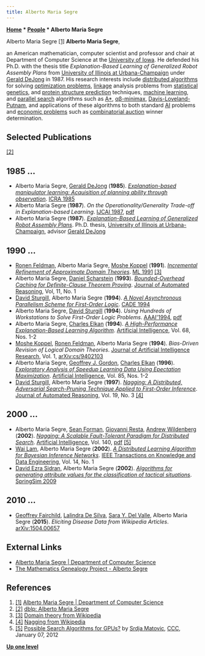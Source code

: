 ```yaml
---
title: Alberto Maria Segre
---
```

**[Home](Home "Home") * [People](People "People") * Alberto Maria Segre**

[](https://cs.uiowa.edu/people/alberto-maria-segre) Alberto Maria Segre <a id="cite-note-1" href="#cite-ref-1">[1]</a>
**Alberto Maria Segre**,

an American mathematician, computer scientist and professor and chair at Department of Computer Science at the [University of Iowa](https://en.wikipedia.org/wiki/University_of_Iowa).
He defended his Ph.D. with the thesis title *Explanation-Based Learning of Generalized Robot Assembly Plans* from [University of Illinois at Urbana-Champaign](University_of_Illinois_at_Urbana-Champaign "University of Illinois at Urbana-Champaign") under [Gerald DeJong](Mathematician#GFDeJongII "Mathematician") in 1987.
His research interests include [distributed algorithms](https://en.wikipedia.org/wiki/Distributed_algorithm) for solving [optimization problems](https://en.wikipedia.org/wiki/Optimization_problem), [linkage](https://en.wikipedia.org/wiki/Genetic_linkage) analysis problems from [statistical genetics](https://en.wikipedia.org/wiki/Population_genetics), and [protein structure prediction](https://en.wikipedia.org/wiki/Protein_structure_prediction) techniques, [machine learning](Learning "Learning"), and [parallel search](Parallel_Search "Parallel Search") algorithms such as [A\*](https://en.wikipedia.org/wiki/A*_search_algorithm), [αβ-minimax](Alpha-Beta "Alpha-Beta"), [Davis-Loveland-Putnam](https://en.wikipedia.org/wiki/DPLL_algorithm), and applications of these algorithms to both standard [AI](Artificial_Intelligence "Artificial Intelligence") problems and [economic problems](https://en.wikipedia.org/wiki/Economic_problem) such as [combinatorial auction](https://en.wikipedia.org/wiki/Combinatorial_auction) winner determination.

## Selected Publications

<a id="cite-note-2" href="#cite-ref-2">[2]</a>

## 1985 ...

- Alberto Maria Segre, [Gerald DeJong](Mathematician#GFDeJongII "Mathematician") (**1985**). *[Explanation-based manipulator learning: Acquisition of planning ability through observation](https://ieeexplore.ieee.org/abstract/document/1087311)*. [ICRA 1985](https://dblp.uni-trier.de/db/conf/icra/icra1985.html)
- Alberto Maria Segre (**1987**). *On the Operationality/Generality Trade-off in Explanation-based Learning*. [IJCAI 1987](Conferences#IJCAI1987 "Conferences"), [pdf](https://www.ijcai.org/Proceedings/87-1/Papers/049.pdf)
- Alberto Maria Segre (**1987**). *[Explanation-Based Learning of Generalized Robot Assembly Plans](https://www.ideals.illinois.edu/handle/2142/69364)*. Ph.D. thesis, [University of Illinois at Urbana-Champaign](University_of_Illinois_at_Urbana-Champaign "University of Illinois at Urbana-Champaign"), advisor [Gerald DeJong](Mathematician#GFDeJongII "Mathematician")

## 1990 ...

- [Ronen Feldman](https://dblp.uni-trier.de/pers/hd/f/Feldman:Ronen), Alberto Maria Segre, [Moshe Koppel](Moshe_Koppel "Moshe Koppel") (**1991**). *[Incremental Refinement of Approximate Domain Theories](https://openreview.net/forum?id=BkN3AjbdWB)*. [ML 1991](https://dblp.uni-trier.de/db/conf/icml/ml1991.html) <a id="cite-note-3" href="#cite-ref-3">[3]</a>
- Alberto Maria Segre, [Daniel Scharstein](http://www.cs.middlebury.edu/~schar/) (**1993**). *[Bounded-Overhead Caching for Definite-Clause Theorem Proving](https://link.springer.com/article/10.1007/BF00881901)*. [Journal of Automated Reasoning](https://en.wikipedia.org/wiki/Journal_of_Automated_Reasoning), Vol, 11, No. 1
- [David Sturgill](index.php?title=David_Sturgill&action=edit&redlink=1 "David Sturgill (page does not exist)"), Alberto Maria Segre (**1994**). *[A Novel Asynchronous Parallelism Scheme for First-Order Logic](https://link.springer.com/chapter/10.1007/3-540-58156-1_35)*. [CADE 1994](https://dblp.uni-trier.de/db/conf/cade/cade94.html)
- Alberto Maria Segre, [David Sturgill](index.php?title=David_Sturgill&action=edit&redlink=1 "David Sturgill (page does not exist)") (**1994**). *Using Hundreds of Workstations to Solve First-Order Logic Problems*. [AAAI'1994](Conferences#AAAI-94 "Conferences"), [pdf](https://www.aaai.org/Papers/AAAI/1994/AAAI94-029.pdf)
- Alberto Maria Segre, [Charles Elkan](Charles_Elkan "Charles Elkan") (**1994**). *[A High-Performance Explanation-Based Learning Algorithm](https://www.semanticscholar.org/paper/A-High-Performance-Explanation-Based-Learning-Segre-Elkan/e8afba39d0aaae0f5674f70deb8fc4571655c534)*. [Artificial Intelligence](https://en.wikipedia.org/wiki/Artificial_Intelligence_%28journal%29), Vol. 68, Nos. 1-2
- [Moshe Koppel](Moshe_Koppel "Moshe Koppel"), [Ronen Feldman](https://dblp.uni-trier.de/pers/hd/f/Feldman:Ronen), Alberto Maria Segre (**1994**). *Bias-Driven Revision of Logical Domain Theories*. [Journal of Artificial Intelligence Research](https://en.wikipedia.org/wiki/Journal_of_Artificial_Intelligence_Research), Vol. 1, [arXiv:cs/9402103](https://arxiv.org/abs/cs/9402103)
- Alberto Maria Segre, [Geoffrey J. Gordon](Mathematician#GGordon "Mathematician"), [Charles Elkan](Charles_Elkan "Charles Elkan") (**1996**). *[Exploratory Analysis of Speedup Learning Data Using Epectation Maximization](https://dl.acm.org/citation.cfm?id=241108)*. [Artificial Intelligence](<https://en.wikipedia.org/wiki/Artificial_Intelligence_(journal)>), Vol. 85, Nos. 1-2
- [David Sturgill](index.php?title=David_Sturgill&action=edit&redlink=1 "David Sturgill (page does not exist)"), Alberto Maria Segre (**1997**). *[Nagging: A Distributed, Adversarial Search-Pruning Technique Applied to First-Order Inference](https://link.springer.com/article/10.1023/A:1005885725562)*. [Journal of Automated Reasoning](https://en.wikipedia.org/wiki/Journal_of_Automated_Reasoning), Vol. 19, No. 3 <a id="cite-note-4" href="#cite-ref-4">[4]</a>

## 2000 ...

- Alberto Maria Segre, [Sean Forman](index.php?title=Sean_Forman&action=edit&redlink=1 "Sean Forman (page does not exist)"), [Giovanni Resta](index.php?title=Giovanni_Resta&action=edit&redlink=1 "Giovanni Resta (page does not exist)"), [Andrew Wildenberg](index.php?title=Andrew_Wildenberg&action=edit&redlink=1 "Andrew Wildenberg (page does not exist)") (**2002**). *[Nagging: A Scalable Fault-Tolerant Paradigm for Distributed Search](https://www.semanticscholar.org/paper/Nagging%3A-A-scalable-fault-tolerant-paradigm-for-Segre-Forman/8fcebc5b66acac5d286f4153637ab2334ddf9d75)*. [Artificial Intelligence](https://en.wikipedia.org/wiki/Artificial_Intelligence_%28journal%29), Vol. 140, [pdf](http://jmvidal.cse.sc.edu/library/segre02a.pdf) <a id="cite-note-5" href="#cite-ref-5">[5]</a>
- [Wai Lam](https://scholar.google.com/citations?user=ewA4NAcAAAAJ&hl=en), Alberto Maria Segre (**2002**). *[A Distributed Learning Algorithm for Bayesian Inference Networks](https://ieeexplore.ieee.org/document/979975)*. [IEEE Transactions on Knowledge and Data Engineering](IEEE#TKDE "IEEE"), Vol. 14, No. 1
- [David Ezra Sidran](https://dblp.uni-trier.de/pers/hd/s/Sidran:David_Ezra), Alberto Maria Segre (**2002**). *[Algorithms for generating attribute values for the classification of tactical situations](https://www.semanticscholar.org/paper/Algorithms-for-generating-attribute-values-for-the-Sidran-Segre/49655345aadfe57b467c34436108d822fe746b4e)*. [SpringSim 2009](https://dblp.uni-trier.de/db/conf/springsim/springsim2009.html)

## 2010 ...

- [Geoffrey Fairchild](https://dblp.uni-trier.de/pers/hd/f/Fairchild:Geoffrey), [Lalindra De Silva](https://dblp.uni-trier.de/pers/hd/s/Silva:Lalindra_De), [Sara Y. Del Valle](https://dblp.uni-trier.de/pers/hd/v/Valle:Sara_Y=_Del), Alberto Maria Segre (**2015**). *Eliciting Disease Data from Wikipedia Articles*. [arXiv:1504.00657](https://arxiv.org/abs/1504.00657)

## External Links

- [Alberto Maria Segre | Department of Computer Science](https://cs.uiowa.edu/people/alberto-maria-segre)
- [The Mathematics Genealogy Project - Alberto Segre](https://www.genealogy.math.ndsu.nodak.edu/id.php?id=88341)

## References

1. <a id="cite-ref-1" href="#cite-note-1">[1]</a> [Alberto Maria Segre | Department of Computer Science](https://cs.uiowa.edu/people/alberto-maria-segre)
1. <a id="cite-ref-2" href="#cite-note-2">[2]</a> [dblp: Alberto Maria Segre](https://dblp.uni-trier.de/pers/hd/s/Segre:Alberto_Maria.html)
1. <a id="cite-ref-3" href="#cite-note-3">[3]</a> [Domain theory from Wikipedia](https://en.wikipedia.org/wiki/Domain_theory)
1. <a id="cite-ref-4" href="#cite-note-4">[4]</a> [Nagging from Wikipedia](https://en.wikipedia.org/wiki/Nagging)
1. <a id="cite-ref-5" href="#cite-note-5">[5]</a> [Possible Search Algorithms for GPUs?](http://www.talkchess.com/forum/viewtopic.php?topic_view=threads&p=442052&t=41853) by [Srdja Matovic](Srdja_Matovic "Srdja Matovic"), [CCC](CCC "CCC"), January 07, 2012

**[Up one level](People "People")**

